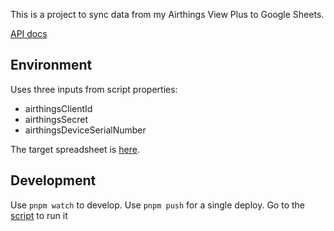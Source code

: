 This is a project to sync data from my Airthings View Plus to Google Sheets.

[API docs](https://developer.airthings.com/docs/api-getting-started/index.html)

## Environment

Uses three inputs from script properties:

- airthingsClientId
- airthingsSecret
- airthingsDeviceSerialNumber

The target spreadsheet is [here](https://docs.google.com/spreadsheets/d/1y3qp7uxP7GzRiNmgdANNv1IOP5P37NU5ZL5JltOsM_A/edit#gid=0).

## Development

Use `pnpm watch` to develop.
Use `pnpm push` for a single deploy.
Go to the [script](https://script.google.com/u/0/home/projects/1k7DPEZZyHuwebXdROXOx1cJvxSPXF0u-Jb9Qwp7lOCRxEE9ujhZLzxfX/edit) to run it
